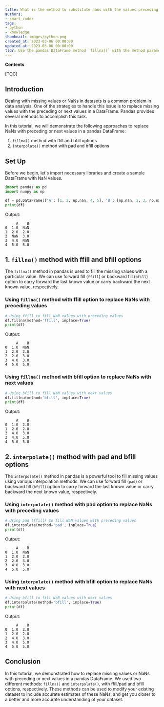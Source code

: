 ```yaml
---
title: What is the method to substitute nans with the values preceding or following them in a pandas dataframe?
authors:
- smart_coder
tags:
- python
- knowledge
thumbnail: images/python.png
created_at: 2023-03-06 00:00:00
updated_at: 2023-03-06 00:00:00
tldr: Use the pandas DataFrame method `fillna()` with the method parameter set to either `ffill` (forward fill) or `bfill` (backward fill) to replace NaN values with preceding or next values, respectively.
---
```


**Contents**

[TOC]

## Introduction

Dealing with missing values or NaNs in datasets is a common problem in data analysis. One of the strategies to handle this issue is to replace missing values with the preceding or next values in a DataFrame. Pandas provides several methods to accomplish this task.

In this tutorial, we will demonstrate the following approaches to replace NaNs with preceding or next values in a pandas DataFrame:

1. `fillna()` method with ffill and bfill options
2. `interpolate()` method with pad and bfill options


## Set Up

Before we begin, let's import necessary libraries and create a sample DataFrame with NaN values.


```python
import pandas as pd
import numpy as np

df = pd.DataFrame({'A': [1, 2, np.nan, 4, 5], 'B': [np.nan, 2, 3, np.nan, 5]})
print(df)
```

Output:

```
     A    B
0  1.0  NaN
1  2.0  2.0
2  NaN  3.0
3  4.0  NaN
4  5.0  5.0
```

## 1. `fillna()` method with ffill and bfill options

The `fillna()` method in pandas is used to fill the missing values with a particular value. We can use forward fill (`ffill`) or backward fill (`bfill`) option to carry forward the last known value or carry backward the next known value, respectively.

### Using `fillna()` method with ffill option to replace NaNs with preceding values


```python
# Using ffill to fill NaN values with preceding values
df.fillna(method='ffill', inplace=True)
print(df)
```

Output:

```
     A    B
0  1.0  NaN
1  2.0  2.0
2  2.0  3.0
3  4.0  3.0
4  5.0  5.0
```

### Using `fillna()` method with bfill option to replace NaNs with next values


```python
# Using bfill to fill NaN values with next values
df.fillna(method='bfill', inplace=True)
print(df)
```

Output:

```
     A    B
0  1.0  2.0
1  2.0  2.0
2  4.0  3.0
3  4.0  5.0
4  5.0  5.0
```


## 2. `interpolate()` method with pad and bfill options

The `interpolate()` method in pandas is a powerful tool to fill missing values using various interpolation methods. We can use forward fill (`pad`) or backward fill (`bfill`) option to carry forward the last known value or carry backward the next known value, respectively. 

### Using `interpolate()` method with pad option to replace NaNs with preceding values

```python
# Using pad (ffill) to fill NaN values with preceding values
df.interpolate(method='pad', inplace=True)
print(df)
```

Output:

```
     A    B
0  1.0  NaN
1  2.0  2.0
2  2.0  3.0
3  4.0  3.0
4  5.0  5.0
```


### Using `interpolate()` method with bfill option to replace NaNs with next values


```python
# Using bfill to fill NaN values with next values
df.interpolate(method='bfill', inplace=True)
print(df)
```

Output:

```
     A    B
0  1.0  2.0
1  2.0  2.0
2  4.0  3.0
3  4.0  5.0
4  5.0  5.0
```

## Conclusion

In this tutorial, we demonstrated how to replace missing values or NaNs with preceding or next values in a pandas DataFrame. We used two different methods: `fillna()` and `interpolate()`, with ffill/pad and bfill options, respectively. 
These methods can be used to modify your existing dataset to include accurate estimates of these NaNs, and get you closer to a better and more accurate understanding of your dataset.
